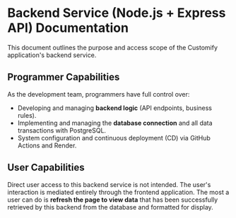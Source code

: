 # Backend Service (Node.js + Express API) Documentation 
 
This document outlines the purpose and access scope of the Customify application's backend service. 
 
## Programmer Capabilities 
 
As the development team, programmers have full control over: 
* Developing and managing **backend logic** (API endpoints, business rules). 
* Implementing and managing the **database connection** and all data transactions with PostgreSQL. 
* System configuration and continuous deployment (CD) via GitHub Actions and Render. 
 
## User Capabilities 
 
Direct user access to this backend service is not intended. The user's interaction is mediated entirely through the frontend application. 
The most a user can do is **refresh the page to view data** that has been successfully retrieved by this backend from the database and formatted for display. 

